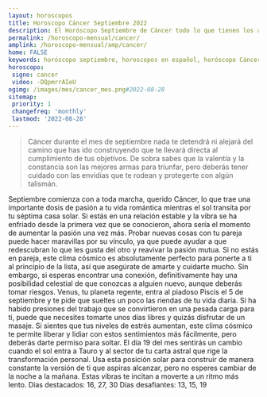 ```yaml
---
layout: horoscopos
title: Horoscopo Cáncer Septiembre 2022
description: El Horóscopo Septiembre de Cáncer todo lo que tienen los astros preparados para este mes, amor, trabajo, familia. Todo sobre astrologia, tarot, predicciones. Horoscopo gratis en español, predicciones y astrología.
permalink: /horoscopo-mensual/cancer/
amplink: /horoscopo-mensual/amp/cancer/
home: FALSE
keywords: horóscopo septiembre, horoscopos en español, horóscopo Cáncer septiembre , horóscopo esperanza gracia, horoscop, horóscopos gratis, horoscopo Cáncer, Tarot, Astrologia, Zodíaco, Cáncer, horoscopo gratis, horoscopo del mes 
horoscopo:
 signo: cancer
 video: -DQpmrrAIeU
ogimg: /images/mes/cancer_mes.png#2022-08-28
sitemap:
 priority: 1
 changefreq: 'monthly'
 lastmod: '2022-08-28'
---
```



 > Cáncer durante el mes de septiembre nada te detendrá ni alejará del camino que has ido construyendo que te llevará directa al cumplimiento de tus objetivos. De sobra sabes que la valentía y la constancia son las mejores armas para triunfar, pero deberás tener cuidado con las envidias que te rodean y protegerte con algún talismán.



Septiembre comienza con a toda marcha, querido Cáncer, lo que trae una importante dosis de pasión a tu vida romántica mientras el sol transita por tu séptima casa solar. Si estás en una relación estable y la vibra se ha enfriado desde la primera vez que se conocieron, ahora sería el momento de aumentar la pasión una vez más. Probar nuevas cosas con tu pareja puede hacer maravillas por su vínculo, ya que puede ayudar a que redescubran lo que les gusta del otro y reavivar la pasión mutua.
Si no estás en pareja, este clima cósmico es absolutamente perfecto para ponerte a ti al principio de la lista, así que asegúrate de amarte y cuidarte mucho. Sin embargo, si esperas encontrar una conexión, definitivamente hay una posibilidad celestial de que conozcas a alguien nuevo, aunque deberás tomar riesgos.
Venus, tu planeta regente, entra al piadoso Piscis el 5 de septiembre y te pide que sueltes un poco las riendas de tu vida diaria. Si ha habido presiones del trabajo que se convirtieron en una pesada carga para ti, puede que necesites tomarte unos días libres y quizás disfrutar de un masaje. Si sientes que tus niveles de estrés aumentan, este clima cósmico te permite liberar y lidiar con estos sentimientos más fácilmente, pero deberás darte permiso para soltar.
El día 19 del mes sentirás un cambio cuando el sol entra a Tauro y al sector de tu carta astral que rige la transformación personal. Usa esta posición solar para construir de manera constante la versión de ti que aspiras alcanzar, pero no esperes cambiar de la noche a la mañana. Estas vibras te incitan a moverte a un ritmo más lento.
Días destacados: 16, 27, 30
Días desafiantes: 13, 15, 19